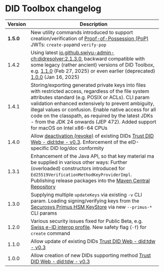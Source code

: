 # DID Toolbox changelog

| Version   | Description                                                                                                                                                                                                                                                                                                                                                                                                                                                |
|-----------|------------------------------------------------------------------------------------------------------------------------------------------------------------------------------------------------------------------------------------------------------------------------------------------------------------------------------------------------------------------------------------------------------------------------------------------------------------|
| **1.5.0** | New utility commands introduced to support creation/verification of [Proof-of-Possession (PoP)](https://www.rfc-editor.org/rfc/rfc7800.html) JWTs: `create-pop`and `verify-pop`                                                                                                                                                                                                                                                                            |
| 1.4.2     | Using latest [io.github.swiyu-admin-ch:didresolver:2.1.3.0](https://github.com/swiyu-admin-ch/didresolver-kotlin/releases/tag/2.1.3.0), backward compatible with some legacy (rather ancient) versions of DID Toolbox, e.g. [1.1.0](https://github.com/swiyu-admin-ch/didtoolbox-java/packages/2420331?version=1.1.0) (Feb 27, 2025) or even earlier (deprecated) [1.0.0](https://github.com/e-id-admin/didtoolbox-java/releases/tag/1.0.0) (Jan 16, 2025) |
| 1.4.1     | Storing/exporting generated private keys into files with restricted access, regardless of the file system attributes standard (e.g. POSIX or ACLs). CLI param validation enhanced extensively to prevent ambiguity, illegal values or confusion. Enable native access for all code on the classpath, as required by the latest JDKs - from the JDK 24 onwards (JEP 472). Added support for macOS on Intel x86-64 CPUs                                      |
| 1.4.0     | Allow [deactivation (revoke)](https://identity.foundation/didwebvh/v0.3/#deactivate-revoke) of existing DIDs [Trust DID Web - did:tdw - v0.3](https://identity.foundation/didwebvh/v0.3/). Enforcement of the eID-specific DID log/doc conformity                                                                                                                                                                                                          |
| 1.3.1     | Enhancement of the Java API, so that key material ma be supplied in various other ways: Further (overloaded) constructors introduced for `Ed25519VerificationMethodKeyProviderImpl`. Publishing release packages into the [Maven Central Repository](https://central.sonatype.com/artifact/io.github.swiyu-admin-ch/didtoolbox)                                                                                                                            |
| 1.3.0     | Supplying multiple `updateKeys` via existing `-v` CLI param. Loading signing/verifying keys from the [Securosys Primus HSM KeyStore](https://www.securosys.com/de/hsm/hsm-overview) via new `--primus-*` CLI params                                                                                                                                                                                                                                        |
| 1.2.0     | Various security issues fixed for Public Beta, e.g. [Swiss e-ID interop profile](https://github.com/e-id-admin/open-source-community/blob/main/tech-roadmap/swiss-profile.md#didtdwdidwebvh). New safety flag (`-f`) for `create` command                                                                                                                                                                                                                  |
| 1.1.0     | Allow update of existing DIDs [Trust DID Web - did:tdw - v0.3](https://identity.foundation/didwebvh/v0.3/)                                                                                                                                                                                                                                                                                                                                                 |
| 1.0.0     | Allow creation of new DIDs supporting method [Trust DID Web - did:tdw - v0.3](https://identity.foundation/didwebvh/v0.3/)                                                                                                                                                                                                                                                                                                                                  |

